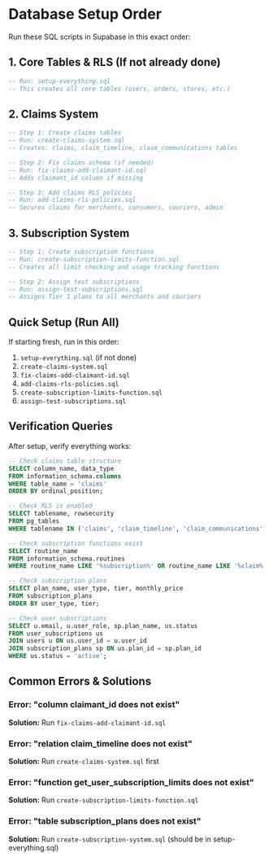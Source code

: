 # Database Setup Order

Run these SQL scripts in Supabase in this exact order:

## 1. Core Tables & RLS (If not already done)
```sql
-- Run: setup-everything.sql
-- This creates all core tables (users, orders, stores, etc.)
```

## 2. Claims System
```sql
-- Step 1: Create claims tables
-- Run: create-claims-system.sql
-- Creates: claims, claim_timeline, claim_communications tables

-- Step 2: Fix claims schema (if needed)
-- Run: fix-claims-add-claimant-id.sql
-- Adds claimant_id column if missing

-- Step 3: Add claims RLS policies
-- Run: add-claims-rls-policies.sql
-- Secures claims for merchants, consumers, couriers, admin
```

## 3. Subscription System
```sql
-- Step 1: Create subscription functions
-- Run: create-subscription-limits-function.sql
-- Creates all limit checking and usage tracking functions

-- Step 2: Assign test subscriptions
-- Run: assign-test-subscriptions.sql
-- Assigns Tier 1 plans to all merchants and couriers
```

## Quick Setup (Run All)

If starting fresh, run in this order:

1. `setup-everything.sql` (if not done)
2. `create-claims-system.sql`
3. `fix-claims-add-claimant-id.sql`
4. `add-claims-rls-policies.sql`
5. `create-subscription-limits-function.sql`
6. `assign-test-subscriptions.sql`

## Verification Queries

After setup, verify everything works:

```sql
-- Check claims table structure
SELECT column_name, data_type 
FROM information_schema.columns 
WHERE table_name = 'claims'
ORDER BY ordinal_position;

-- Check RLS is enabled
SELECT tablename, rowsecurity 
FROM pg_tables 
WHERE tablename IN ('claims', 'claim_timeline', 'claim_communications');

-- Check subscription functions exist
SELECT routine_name 
FROM information_schema.routines 
WHERE routine_name LIKE '%subscription%' OR routine_name LIKE '%claim%';

-- Check subscription plans
SELECT plan_name, user_type, tier, monthly_price 
FROM subscription_plans 
ORDER BY user_type, tier;

-- Check user subscriptions
SELECT u.email, u.user_role, sp.plan_name, us.status
FROM user_subscriptions us
JOIN users u ON us.user_id = u.user_id
JOIN subscription_plans sp ON us.plan_id = sp.plan_id
WHERE us.status = 'active';
```

## Common Errors & Solutions

### Error: "column claimant_id does not exist"
**Solution:** Run `fix-claims-add-claimant-id.sql`

### Error: "relation claim_timeline does not exist"
**Solution:** Run `create-claims-system.sql` first

### Error: "function get_user_subscription_limits does not exist"
**Solution:** Run `create-subscription-limits-function.sql`

### Error: "table subscription_plans does not exist"
**Solution:** Run `create-subscription-system.sql` (should be in setup-everything.sql)
